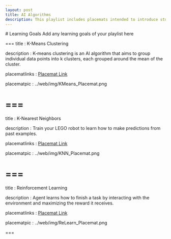 ```yaml
---
layout: post
title: AI Algorithms
description: This playlist includes placemats intended to introduce students to a selection of common algorithms used in artificial intelligence.
---
```

<div class="learninggoals" markdown="1">
# Learning Goals
Add any learning goals of your playlist here

</div>

===
title
: K-Means Clustering

description
: K-means clustering is an AI algorithm that aims to group individual data points into k clusters, each grouped around the mean of the cluster.

placematlinks
: [Placemat Link](https://docs.google.com/presentation/d/14wBvEXVu3gES2aKl9cddx-qOhWEl0pNlJy0zqQUgevM/edit#slide=id.g8ee2d8303f_0_265)

placematpic
: ../web/img/KMeans_Placemat.png

===
===
title
: K-Nearest Neighbors

description
: Train your LEGO robot to learn how to make predictions from past examples.

placematlinks
: [Placemat Link](https://docs.google.com/presentation/d/1KPjfMnXyoOC6SOAzmaQhuVit9-dzw4XLa5ucsBbCgHk/edit#slide=id.g8ef727201d_1_0)

placematpic
: ../web/img/KNN_Placemat.png

===
===
title
: Reinforcement Learning

description
: Agent learns how to finish a task by interacting with the environment and maximizing the reward it receives.

placematlinks
: [Placemat Link](https://docs.google.com/presentation/d/1t8s9k7pS1ICaTPdSl4MJBSRODLtMLpPDtrTQfHFOh7A/edit#slide=id.g8f7dc201b3_0_0)

placematpic
: ../web/img/ReLearn_Placemat.png

===
